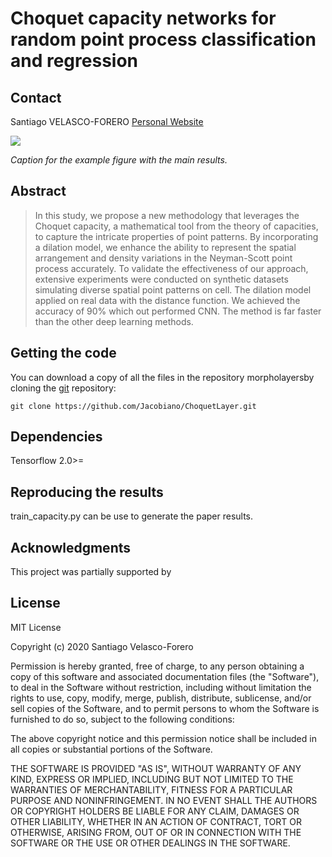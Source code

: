 # Choquet capacity networks for random point process classification and regression

<!-- CONTACT -->
## Contact
Santiago VELASCO-FORERO
[Personal Website](https://people.cmm.minesparis.psl.eu/users/velasco/)

![](manuscript/figures/hawaii-trend.png)

*Caption for the example figure with the main results.*

## Abstract

> In this study, we propose a new methodology that leverages the Choquet capacity, a mathematical tool from the theory of capacities, to capture the intricate properties of point patterns. By incorporating a dilation model, we enhance the ability to represent the spatial arrangement and density variations in the Neyman-Scott point process accurately. To validate the effectiveness of our approach, extensive experiments were conducted on synthetic datasets simulating diverse spatial point patterns on cell. The dilation model applied on real data with the distance function. We achieved the accuracy of $90\%$ which out performed CNN. The method is far faster than the other deep learning methods.

## Getting the code

You can download a copy of all the files in the repository morpholayersby cloning the
[git](https://git-scm.com/) repository:

    git clone https://github.com/Jacobiano/ChoquetLayer.git



## Dependencies

Tensorflow 2.0>=


## Reproducing the results

train_capacity.py can be use to generate the paper results.


<!-- ACKNOWLEDGMENTS -->
## Acknowledgments

This project was partially supported by



## License

MIT License

Copyright (c) 2020 Santiago Velasco-Forero

Permission is hereby granted, free of charge, to any person obtaining a copy
of this software and associated documentation files (the "Software"), to deal
in the Software without restriction, including without limitation the rights
to use, copy, modify, merge, publish, distribute, sublicense, and/or sell
copies of the Software, and to permit persons to whom the Software is
furnished to do so, subject to the following conditions:

The above copyright notice and this permission notice shall be included in all
copies or substantial portions of the Software.

THE SOFTWARE IS PROVIDED "AS IS", WITHOUT WARRANTY OF ANY KIND, EXPRESS OR
IMPLIED, INCLUDING BUT NOT LIMITED TO THE WARRANTIES OF MERCHANTABILITY,
FITNESS FOR A PARTICULAR PURPOSE AND NONINFRINGEMENT. IN NO EVENT SHALL THE
AUTHORS OR COPYRIGHT HOLDERS BE LIABLE FOR ANY CLAIM, DAMAGES OR OTHER
LIABILITY, WHETHER IN AN ACTION OF CONTRACT, TORT OR OTHERWISE, ARISING FROM,
OUT OF OR IN CONNECTION WITH THE SOFTWARE OR THE USE OR OTHER DEALINGS IN THE
SOFTWARE.

